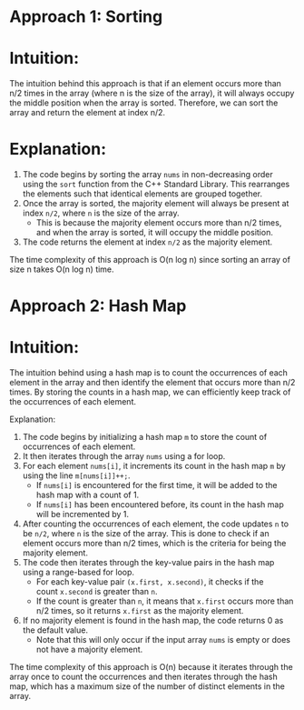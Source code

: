 Approach 1: Sorting
===================

Intuition:
==========

The intuition behind this approach is that if an element occurs more than n/2 times in the array (where n is the size of the array), it will always occupy the middle position when the array is sorted. Therefore, we can sort the array and return the element at index n/2.

Explanation:
============

1.  The code begins by sorting the array `nums` in non-decreasing order using the `sort` function from the C++ Standard Library. This rearranges the elements such that identical elements are grouped together.
2.  Once the array is sorted, the majority element will always be present at index `n/2`, where `n` is the size of the array.
    -   This is because the majority element occurs more than n/2 times, and when the array is sorted, it will occupy the middle position.
3.  The code returns the element at index `n/2` as the majority element.

The time complexity of this approach is O(n log n) since sorting an array of size n takes O(n log n) time.





Approach 2: Hash Map
====================

Intuition:
==========

The intuition behind using a hash map is to count the occurrences of each element in the array and then identify the element that occurs more than n/2 times. By storing the counts in a hash map, we can efficiently keep track of the occurrences of each element.

Explanation:

1.  The code begins by initializing a hash map `m` to store the count of occurrences of each element.
2.  It then iterates through the array `nums` using a for loop.
3.  For each element `nums[i]`, it increments its count in the hash map `m` by using the line `m[nums[i]]++;`.
    -   If `nums[i]` is encountered for the first time, it will be added to the hash map with a count of 1.
    -   If `nums[i]` has been encountered before, its count in the hash map will be incremented by 1.
4.  After counting the occurrences of each element, the code updates `n` to be `n/2`, where `n` is the size of the array. This is done to check if an element occurs more than n/2 times, which is the criteria for being the majority element.
5.  The code then iterates through the key-value pairs in the hash map using a range-based for loop.
    -   For each key-value pair `(x.first, x.second)`, it checks if the count `x.second` is greater than `n`.
    -   If the count is greater than `n`, it means that `x.first` occurs more than n/2 times, so it returns `x.first` as the majority element.
6.  If no majority element is found in the hash map, the code returns 0 as the default value.
    -   Note that this will only occur if the input array `nums` is empty or does not have a majority element.

The time complexity of this approach is O(n) because it iterates through the array once to count the occurrences and then iterates through the hash map, which has a maximum size of the number of distinct elements in the array.

